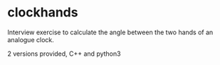 # clockhands

Interview exercise to calculate the angle between the two hands of an analogue clock.

2 versions provided, C++ and python3


